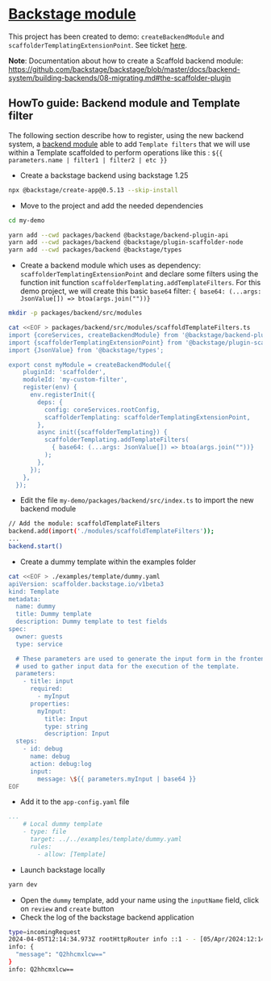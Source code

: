 # [Backstage module](https://backstage.io)

This project has been created to demo: `createBackendModule` and `scaffolderTemplatingExtensionPoint`. See ticket [here](https://github.com/backstage/backstage/issues/24002#issuecomment-2039722494).  

**Note**: Documentation about how to create a Scaffold backend module: https://github.com/backstage/backstage/blob/master/docs/backend-system/building-backends/08-migrating.md#the-scaffolder-plugin

## HowTo guide: Backend module and Template filter

The following section describe how to register, using the new backend system, a [backend module](https://backstage.io/docs/backend-system/building-backends/index) able
to add `Template filters` that we will use within a Template scaffolded to perform operations like this : `${{ parameters.name | filter1 | filter2 | etc }}`

- Create a backstage backend using backstage 1.25 

```bash
npx @backstage/create-app@0.5.13 --skip-install
```

- Move to the project and add the needed dependencies
```bash
cd my-demo

yarn add --cwd packages/backend @backstage/backend-plugin-api
yarn add --cwd packages/backend @backstage/plugin-scaffolder-node
yarn add --cwd packages/backend @backstage/types
```

- Create a backend module which uses as dependency: `scaffolderTemplatingExtensionPoint` and declare some filters using the function init function `scaffolderTemplating.addTemplateFilters`. For this demo project, we will create this basic `base64` filter: `{ base64: (...args: JsonValue[]) => btoa(args.join(""))}`

```bash
mkdir -p packages/backend/src/modules

cat <<EOF > packages/backend/src/modules/scaffoldTemplateFilters.ts
import {coreServices, createBackendModule} from '@backstage/backend-plugin-api';
import {scaffolderTemplatingExtensionPoint} from '@backstage/plugin-scaffolder-node/alpha';
import {JsonValue} from '@backstage/types';

export const myModule = createBackendModule({
    pluginId: 'scaffolder',
    moduleId: 'my-custom-filter',
    register(env) {
      env.registerInit({
        deps: {
          config: coreServices.rootConfig,
          scaffolderTemplating: scaffolderTemplatingExtensionPoint,
        },
        async init({scaffolderTemplating}) {
          scaffolderTemplating.addTemplateFilters(
            { base64: (...args: JsonValue[]) => btoa(args.join(""))}
          );
        },
      });
    },
  });
```

- Edit the file `my-demo/packages/backend/src/index.ts` to import the new backend module 
```bash
// Add the module: scaffoldTemplateFilters
backend.add(import('./modules/scaffoldTemplateFilters'));
...
backend.start()
```

- Create a dummy template within the examples folder
```bash
cat <<EOF > ./examples/template/dummy.yaml
apiVersion: scaffolder.backstage.io/v1beta3
kind: Template
metadata:
  name: dummy
  title: Dummy template
  description: Dummy template to test fields
spec:
  owner: guests
  type: service

  # These parameters are used to generate the input form in the frontend, and are
  # used to gather input data for the execution of the template.
  parameters:
    - title: input
      required:
        - myInput
      properties:
        myInput:
          title: Input
          type: string
          description: Input
  steps:
    - id: debug
      name: debug
      action: debug:log
      input:
        message: \${{ parameters.myInput | base64 }}
EOF
```
- Add it to the `app-config.yaml` file

```yaml
...
    # Local dummy template
    - type: file
      target: ../../examples/template/dummy.yaml
      rules:
        - allow: [Template]
```        
- Launch backstage locally
```bash
yarn dev
```
- Open the `dummy` template, add your name using the `inputName` field, click on `review` and `create` button
- Check the log of the backstage backend application
```bash
type=incomingRequest
2024-04-05T12:14:34.973Z rootHttpRouter info ::1 - - [05/Apr/2024:12:14:34 +0000] "POST /api/scaffolder/v2/tasks HTTP/1.1" 201 45 "http://localhost:3000/" "Mozilla/5.0 (Macintosh; Intel Mac OS X 10_15_7) AppleWebKit/537.36 (KHTML, like Gecko) Chrome/123.0.0.0 Safari/537.36" type=incomingRequest
info: {
  "message": "Q2hhcmxlcw=="
}
info: Q2hhcmxlcw== 
```
